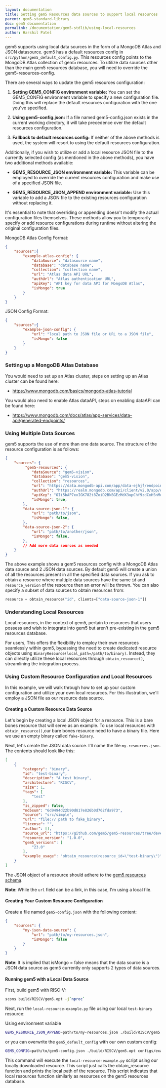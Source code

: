 ```yaml
---
layout: documentation
title: Setting gem5 Resources data sources to support local resources
parent: gem5-standard-library
doc: gem5 documentation
permalink: /documentation/gem5-stdlib/using-local-resources
author: Harshil Patel
---
```


gem5 supports using local data sources in the form of a MongoDB Atlas and JSON datasource. gem5 has a default resources config in `src/python/gem5_default_config.py`. This resources config points to the MongoDB Atlas collection of gem5 resources. To utilize data sources other than the main gem5 resources database, you will need to override the gem5-resources-config.

There are several ways to update the gem5 resources configuration:

1. **Setting GEM5_CONFIG environment variable:** You can set the GEM5_CONFIG environment variable to specify a new configuration file. Doing this will replace the default resources configuration with the one you've specified.

2. **Using gem5-config.json:** If a file named gem5-config.json exists in the current working directory, it will take precedence over the default resources configuration.

3. **Fallback to default resources config:** If neither of the above methods is used, the system will resort to using the default resources configuration.

Additionally, if you wish to utilize or add a local resource JSON file to the currently selected config (as mentioned in the above methods), you have two additional methods available:

- **GEM5_RESOURCE_JSON environment variable:** This variable can be employed to override the current resources configuration and make use of a specified JSON file.

- **GEM5_RESOURCE_JSON_APPEND environment variable:** Use this variable to add a JSON file to the existing resources configuration without replacing it.

It's essential to note that overriding or appending doesn't modify the actual configuration files themselves. These methods allow you to temporarily specify or add resource configurations during runtime without altering the original configuration files.


MongoDB Atlas Config Format:

```json
{
    "sources":{
        "example-atlas-config": {
            "dataSource": "datasource name",
            "database": "database name",
            "collection": "collection name",
            "url": "Atlas data API URL",
            "authUrl": "Atlas authentication URL",
            "apiKey": "API key for data API for MongoDB Atlas",
            "isMongo": true
        }
    }
}
```

JSON Config Format:

```json
{
    "sources":{
        "example-json-config": {
            "url": "local path to JSON file or URL to a JSON file",
            "isMongo": false
        }
    }
}
```
### Setting up a MongoDB Atlas Database

You would need to set up an Atlas cluster, steps on setting up an Atlas cluster can be found here:
- https://www.mongodb.com/basics/mongodb-atlas-tutorial

You would also need to enable Atlas dataAPI, steps on enabling dataAPI can be found here:
- https://www.mongodb.com/docs/atlas/app-services/data-api/generated-endpoints/

### Using Multiple Data Sources

gem5 supports the use of more than one data source. The structure of the resource configuration is as follows:

```json
{
    "sources": {
         "gem5-resources": {
            "dataSource": "gem5-vision",
            "database": "gem5-vision",
            "collection": "resources",
            "url": "https://data.mongodb-api.com/app/data-ejhjf/endpoint/data/v1",
            "authUrl": "https://realm.mongodb.com/api/client/v2.0/app/data-ejhjf/auth/providers/api-key/login",
            "apiKey": "OIi5bAP7xxIGK782t8ZoiD2BkBGEzMdX3upChf9zdCxHSnMoiTnjI22Yw5kOSgy9",
            "isMongo": true,
        },
        "data-source-json-1": {
            "url": "path/to/json",
            "isMongo": false,
        },
        "data-source-json-2": {
            "url": "path/to/another/json",
            "isMongo": false,
        },
        // Add more data sources as needed
    }
}
```

The above example shows a gem5 resources config with a MongoDB Atlas data source and 2 JSON data sources. By default gem5 will create a union of all the resources present in all the specified data sources. If you ask to obtain a resource where multiple data sources have the same `id` and `resource_version` of the resource then an error will be thrown. You can also specify a subset of data sources to obtain resources from:

```python
resource = obtain_resource("id", clients=["data-source-json-1"])
```

### Understanding Local Resources

Local resources, in the context of gem5, pertain to resources that users possess and wish to integrate into gem5 but aren't pre-existing in the gem5 resources database.

For users, This offers the flexibility to employ their own resources seamlessly within gem5, bypassing the need to create dedicated resource objects using `BinaryResource(local_path=/path/to/binary)`. Instead, they can directly utilize these local resources through `obtain_resource()`, streamlining the integration process.

### Using Custom Resource Configuration and Local Resources

In this example, we will walk through how to set up your custom configuration and utilize your own local resources. For this illustration, we'll employ a JSON file as our resource data source.

#### Creating a Custom Resource Data Source

Let's begin by creating a local JSON object for a resource. This is a bare bones resource that will serve as an example. To use local resources with `obtain_resource()`,our bare bones resource need to have a binary file. Here we use an empty binary called `fake-binary`.

Next, let's create the JSON data source. I'll name the file `my-resources.json`. The contents should look like this:

```json
[
    {
        "category": "binary",
        "id": "test-binary",
        "description": "A test binary",
        "architecture": "RISCV",
        "size": 1,
        "tags": [
            "test"
        ],
        "is_zipped": false,
        "md5sum": "6d9494d22b90d817e826b0d762fda973",
        "source": "src/simple",
        "url": "file:// path to fake_binary",
        "license": "",
        "author": [],
        "source_url": "https://github.com/gem5/gem5-resources/tree/develop/src/simple",
        "resource_version": "1.0.0",
        "gem5_versions": [
            "23.0"
        ],
        "example_usage": "obtain_resource(resource_id=\"test-binary\")"
    }
]
```

The JSON object of a resource should adhere to the [gem5 resources schema](https://resources.gem5.org/gem5-resources-schema.json).

**Note**: While the `url` field can be a link, in this case, I'm using a local file.

#### Creating Your Custom Resource Configuration

Create a file named `gem5-config.json` with the following content:

```json
{
    "sources": {
        "my-json-data-source": {
            "url": "path/to/my-resources.json",
            "isMongo": false
        }
    }
}
```
**Note**: It is implied that isMongo = false means that the data source is a JSON data source as gem5 currently only supports 2 types of data sources.

#### Running gem5 with a Local Data Source

First, build gem5 with RISC-V:

```bash
scons build/RISCV/gem5.opt -j`nproc`
```

Next, run the `local-resource-example.py` file using our local `test-binary` resource:

Using environment variable
```bash
GEM5_RESOURCE_JSON_APPEND=path/to/my-resources.json ./build/RISCV/gem5.opt configs/example/gem5_library/local-resource-example.py --resource test-binary
```
or you can overwrite the `gem5_default_config` with our own custom config:

```bash
GEM5_CONFIG=path/to/gem5-config.json ./build/RISCV/gem5.opt configs/example/gem5_library/local-resource-example.py --resource test-binary
```
This command will execute the `local-resource-example.py` script using our locally downloaded resource. This script just calls the obtain_resource function and prints the local path of the resource. This script indicates that local resources function similarly as resources on the gem5 resources database.
